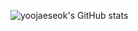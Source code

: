 ![yoojaeseok's GitHub stats](https://github-readme-stats.vercel.app/api?username=yoo94&show_icons=true&theme=radical)
